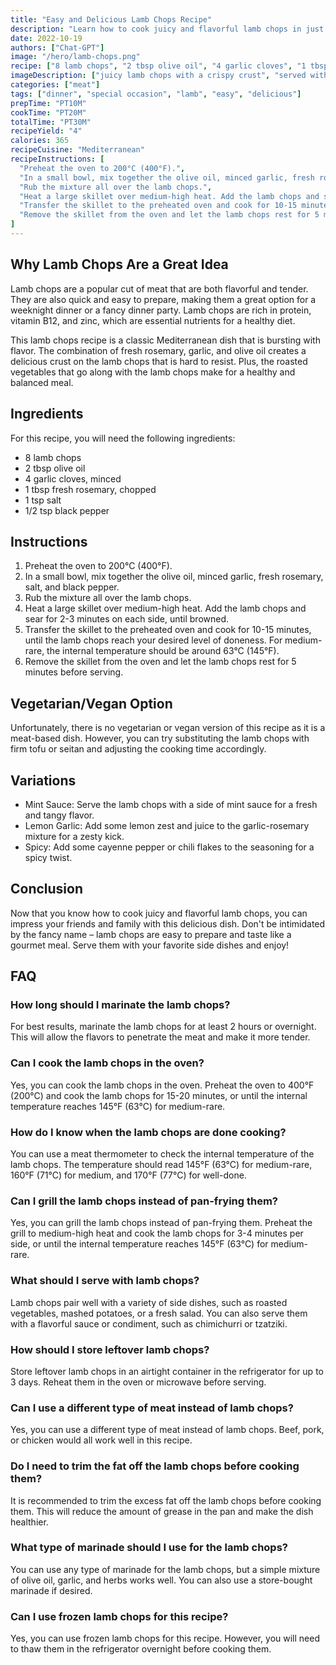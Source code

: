 ```yaml
---
title: "Easy and Delicious Lamb Chops Recipe"
description: "Learn how to cook juicy and flavorful lamb chops in just a few easy steps! This recipe is perfect for a fancy dinner or a special occasion."
date: 2022-10-19
authors: ["Chat-GPT"]
image: "/hero/lamb-chops.png"
recipe: ["8 lamb chops", "2 tbsp olive oil", "4 garlic cloves", "1 tbsp fresh rosemary", "1 tsp salt", "1/2 tsp black pepper"]
imageDescription: ["juicy lamb chops with a crispy crust", "served with roasted vegetables", "perfectly cooked medium-rare", "a fancy dinner party dish"]
categories: ["meat"]
tags: ["dinner", "special occasion", "lamb", "easy", "delicious"]
prepTime: "PT10M"
cookTime: "PT20M"
totalTime: "PT30M"
recipeYield: "4"
calories: 365
recipeCuisine: "Mediterranean"
recipeInstructions: [
  "Preheat the oven to 200°C (400°F).",
  "In a small bowl, mix together the olive oil, minced garlic, fresh rosemary, salt, and black pepper.",
  "Rub the mixture all over the lamb chops.",
  "Heat a large skillet over medium-high heat. Add the lamb chops and sear for 2-3 minutes on each side, until browned.",
  "Transfer the skillet to the preheated oven and cook for 10-15 minutes, until the lamb chops reach your desired level of doneness. For medium-rare, the internal temperature should be around 63°C (145°F).",
  "Remove the skillet from the oven and let the lamb chops rest for 5 minutes before serving."
]
---
```


## Why Lamb Chops Are a Great Idea

Lamb chops are a popular cut of meat that are both flavorful and tender. They are also quick and easy to prepare, making them a great option for a weeknight dinner or a fancy dinner party. Lamb chops are rich in protein, vitamin B12, and zinc, which are essential nutrients for a healthy diet.

This lamb chops recipe is a classic Mediterranean dish that is bursting with flavor. The combination of fresh rosemary, garlic, and olive oil creates a delicious crust on the lamb chops that is hard to resist. Plus, the roasted vegetables that go along with the lamb chops make for a healthy and balanced meal.

## Ingredients

For this recipe, you will need the following ingredients:

- 8 lamb chops
- 2 tbsp olive oil
- 4 garlic cloves, minced
- 1 tbsp fresh rosemary, chopped
- 1 tsp salt
- 1/2 tsp black pepper

## Instructions

1. Preheat the oven to 200°C (400°F).
2. In a small bowl, mix together the olive oil, minced garlic, fresh rosemary, salt, and black pepper.
3. Rub the mixture all over the lamb chops.
4. Heat a large skillet over medium-high heat. Add the lamb chops and sear for 2-3 minutes on each side, until browned.
5. Transfer the skillet to the preheated oven and cook for 10-15 minutes, until the lamb chops reach your desired level of doneness. For medium-rare, the internal temperature should be around 63°C (145°F).
6. Remove the skillet from the oven and let the lamb chops rest for 5 minutes before serving.

## Vegetarian/Vegan Option

Unfortunately, there is no vegetarian or vegan version of this recipe as it is a meat-based dish. However, you can try substituting the lamb chops with firm tofu or seitan and adjusting the cooking time accordingly.

## Variations

- Mint Sauce: Serve the lamb chops with a side of mint sauce for a fresh and tangy flavor.
- Lemon Garlic: Add some lemon zest and juice to the garlic-rosemary mixture for a zesty kick.
- Spicy: Add some cayenne pepper or chili flakes to the seasoning for a spicy twist.

## Conclusion

Now that you know how to cook juicy and flavorful lamb chops, you can impress your friends and family with this delicious dish. Don't be intimidated by the fancy name – lamb chops are easy to prepare and taste like a gourmet meal. Serve them with your favorite side dishes and enjoy!

## FAQ

### How long should I marinate the lamb chops?

For best results, marinate the lamb chops for at least 2 hours or overnight. This will allow the flavors to penetrate the meat and make it more tender.

### Can I cook the lamb chops in the oven?

Yes, you can cook the lamb chops in the oven. Preheat the oven to 400°F (200°C) and cook the lamb chops for 15-20 minutes, or until the internal temperature reaches 145°F (63°C) for medium-rare.

### How do I know when the lamb chops are done cooking?

You can use a meat thermometer to check the internal temperature of the lamb chops. The temperature should read 145°F (63°C) for medium-rare, 160°F (71°C) for medium, and 170°F (77°C) for well-done.

### Can I grill the lamb chops instead of pan-frying them?

Yes, you can grill the lamb chops instead of pan-frying them. Preheat the grill to medium-high heat and cook the lamb chops for 3-4 minutes per side, or until the internal temperature reaches 145°F (63°C) for medium-rare.

### What should I serve with lamb chops?

Lamb chops pair well with a variety of side dishes, such as roasted vegetables, mashed potatoes, or a fresh salad. You can also serve them with a flavorful sauce or condiment, such as chimichurri or tzatziki.

### How should I store leftover lamb chops?

Store leftover lamb chops in an airtight container in the refrigerator for up to 3 days. Reheat them in the oven or microwave before serving.

### Can I use a different type of meat instead of lamb chops?

Yes, you can use a different type of meat instead of lamb chops. Beef, pork, or chicken would all work well in this recipe.

### Do I need to trim the fat off the lamb chops before cooking them?

It is recommended to trim the excess fat off the lamb chops before cooking them. This will reduce the amount of grease in the pan and make the dish healthier.

### What type of marinade should I use for the lamb chops?

You can use any type of marinade for the lamb chops, but a simple mixture of olive oil, garlic, and herbs works well. You can also use a store-bought marinade if desired.

### Can I use frozen lamb chops for this recipe?

Yes, you can use frozen lamb chops for this recipe. However, you will need to thaw them in the refrigerator overnight before cooking them.